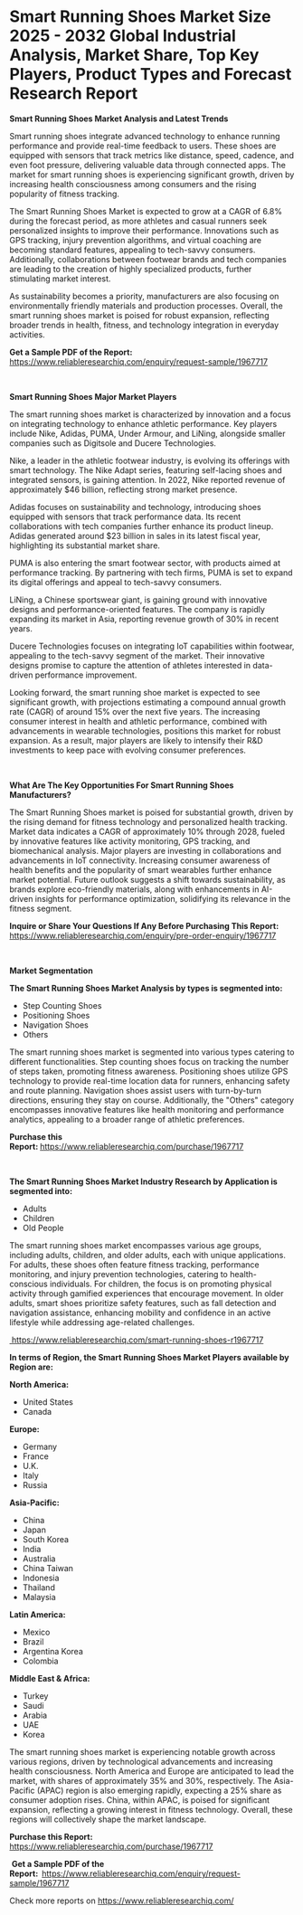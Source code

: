 <p><h1>Smart Running Shoes Market Size 2025 - 2032 Global Industrial Analysis, Market Share, Top Key Players, Product Types and Forecast Research Report</h1></p><p><strong>Smart Running Shoes Market Analysis and Latest Trends</strong></p>
<p><p>Smart running shoes integrate advanced technology to enhance running performance and provide real-time feedback to users. These shoes are equipped with sensors that track metrics like distance, speed, cadence, and even foot pressure, delivering valuable data through connected apps. The market for smart running shoes is experiencing significant growth, driven by increasing health consciousness among consumers and the rising popularity of fitness tracking. </p><p>The Smart Running Shoes Market is expected to grow at a CAGR of 6.8% during the forecast period, as more athletes and casual runners seek personalized insights to improve their performance. Innovations such as GPS tracking, injury prevention algorithms, and virtual coaching are becoming standard features, appealing to tech-savvy consumers. Additionally, collaborations between footwear brands and tech companies are leading to the creation of highly specialized products, further stimulating market interest. </p><p>As sustainability becomes a priority, manufacturers are also focusing on environmentally friendly materials and production processes. Overall, the smart running shoes market is poised for robust expansion, reflecting broader trends in health, fitness, and technology integration in everyday activities.</p></p>
<p><strong>Get a Sample PDF of the Report:&nbsp;</strong> <a href="https://www.reliableresearchiq.com/enquiry/request-sample/1967717?utm_campaign=2293&utm_medium=2&utm_source=Github&utm_content=ia&utm_term=04042025&utm_id=smart-running-shoes">https://www.reliableresearchiq.com/enquiry/request-sample/1967717</a></p>
<p>&nbsp;</p>
<p><strong>Smart Running Shoes Major Market Players</strong></p>
<p><p>The smart running shoes market is characterized by innovation and a focus on integrating technology to enhance athletic performance. Key players include Nike, Adidas, PUMA, Under Armour, and LiNing, alongside smaller companies such as Digitsole and Ducere Technologies. </p><p>Nike, a leader in the athletic footwear industry, is evolving its offerings with smart technology. The Nike Adapt series, featuring self-lacing shoes and integrated sensors, is gaining attention. In 2022, Nike reported revenue of approximately $46 billion, reflecting strong market presence.</p><p>Adidas focuses on sustainability and technology, introducing shoes equipped with sensors that track performance data. Its recent collaborations with tech companies further enhance its product lineup. Adidas generated around $23 billion in sales in its latest fiscal year, highlighting its substantial market share.</p><p>PUMA is also entering the smart footwear sector, with products aimed at performance tracking. By partnering with tech firms, PUMA is set to expand its digital offerings and appeal to tech-savvy consumers.</p><p>LiNing, a Chinese sportswear giant, is gaining ground with innovative designs and performance-oriented features. The company is rapidly expanding its market in Asia, reporting revenue growth of 30% in recent years.</p><p>Ducere Technologies focuses on integrating IoT capabilities within footwear, appealing to the tech-savvy segment of the market. Their innovative designs promise to capture the attention of athletes interested in data-driven performance improvement.</p><p>Looking forward, the smart running shoe market is expected to see significant growth, with projections estimating a compound annual growth rate (CAGR) of around 15% over the next five years. The increasing consumer interest in health and athletic performance, combined with advancements in wearable technologies, positions this market for robust expansion. As a result, major players are likely to intensify their R&D investments to keep pace with evolving consumer preferences.</p></p>
<p>&nbsp;</p>
<p><strong>What Are The Key Opportunities For Smart Running Shoes Manufacturers?</strong></p>
<p><p>The Smart Running Shoes market is poised for substantial growth, driven by the rising demand for fitness technology and personalized health tracking. Market data indicates a CAGR of approximately 10% through 2028, fueled by innovative features like activity monitoring, GPS tracking, and biomechanical analysis. Major players are investing in collaborations and advancements in IoT connectivity. Increasing consumer awareness of health benefits and the popularity of smart wearables further enhance market potential. Future outlook suggests a shift towards sustainability, as brands explore eco-friendly materials, along with enhancements in AI-driven insights for performance optimization, solidifying its relevance in the fitness segment.</p></p>
<p><strong>Inquire or Share Your Questions If Any Before Purchasing This Report:</strong> <a href="https://www.reliableresearchiq.com/enquiry/pre-order-enquiry/1967717?utm_campaign=2293&utm_medium=2&utm_source=Github&utm_content=ia&utm_term=04042025&utm_id=smart-running-shoes">https://www.reliableresearchiq.com/enquiry/pre-order-enquiry/1967717</a></p>
<p>&nbsp;</p>
<p><strong>Market Segmentation</strong></p>
<p><strong>The Smart Running Shoes Market Analysis by types is segmented into:</strong></p>
<p><ul><li>Step Counting Shoes</li><li>Positioning Shoes</li><li>Navigation Shoes</li><li>Others</li></ul></p>
<p><p>The smart running shoes market is segmented into various types catering to different functionalities. Step counting shoes focus on tracking the number of steps taken, promoting fitness awareness. Positioning shoes utilize GPS technology to provide real-time location data for runners, enhancing safety and route planning. Navigation shoes assist users with turn-by-turn directions, ensuring they stay on course. Additionally, the "Others" category encompasses innovative features like health monitoring and performance analytics, appealing to a broader range of athletic preferences.</p></p>
<p><strong>Purchase this Report:&nbsp;</strong><a href="https://www.reliableresearchiq.com/purchase/1967717?utm_campaign=2293&utm_medium=2&utm_source=Github&utm_content=ia&utm_term=04042025&utm_id=smart-running-shoes">https://www.reliableresearchiq.com/purchase/1967717</a></p>
<p>&nbsp;</p>
<p><strong>The Smart Running Shoes Market Industry Research by Application is segmented into:</strong></p>
<p><ul><li>Adults</li><li>Children</li><li>Old People</li></ul></p>
<p><p>The smart running shoes market encompasses various age groups, including adults, children, and older adults, each with unique applications. For adults, these shoes often feature fitness tracking, performance monitoring, and injury prevention technologies, catering to health-conscious individuals. For children, the focus is on promoting physical activity through gamified experiences that encourage movement. In older adults, smart shoes prioritize safety features, such as fall detection and navigation assistance, enhancing mobility and confidence in an active lifestyle while addressing age-related challenges.</p></p>
<p><a href="https://www.reliableresearchiq.com/smart-running-shoes-r1967717?utm_campaign=2293&utm_medium=2&utm_source=Github&utm_content=ia&utm_term=04042025&utm_id=smart-running-shoes">&nbsp;https://www.reliableresearchiq.com/smart-running-shoes-r1967717</a></p>
<p><strong>In terms of Region, the Smart Running Shoes Market Players available by Region are:</strong></p>
<p>
    <p> <strong> North America: </strong>
        <ul>
            <li>United States</li>
            <li>Canada</li>
        </ul>
        </p> 
    <p> <strong> Europe: </strong>
        <ul>
            <li>Germany</li>
            <li>France</li>
            <li>U.K.</li>
            <li>Italy</li>
            <li>Russia</li>
        </ul>
        </p> 
    <p> <strong> Asia-Pacific: </strong>
        <ul>
            <li>China</li>
            <li>Japan</li>
            <li>South Korea</li>
            <li>India</li>
            <li>Australia</li>
            <li>China Taiwan</li>
            <li>Indonesia</li>
            <li>Thailand</li>
            <li>Malaysia</li>
        </ul>
        </p> 
    <p> <strong> Latin America: </strong>
        <ul>
            <li>Mexico</li>
            <li>Brazil</li>
            <li>Argentina Korea</li>
            <li>Colombia</li>
        </ul>
        </p> 
    <p> <strong> Middle East & Africa: </strong>
        <ul>
            <li>Turkey</li>
            <li>Saudi</li>
            <li>Arabia</li>
            <li>UAE</li>
            <li>Korea</li>
        </ul>
    </p>
    </p>
<p><p>The smart running shoes market is experiencing notable growth across various regions, driven by technological advancements and increasing health consciousness. North America and Europe are anticipated to lead the market, with shares of approximately 35% and 30%, respectively. The Asia-Pacific (APAC) region is also emerging rapidly, expecting a 25% share as consumer adoption rises. China, within APAC, is poised for significant expansion, reflecting a growing interest in fitness technology. Overall, these regions will collectively shape the market landscape.</p></p>
<p><strong>Purchase this Report: </strong><a href="https://www.reliableresearchiq.com/purchase/1967717?utm_campaign=2293&utm_medium=2&utm_source=Github&utm_content=ia&utm_term=04042025&utm_id=smart-running-shoes">https://www.reliableresearchiq.com/purchase/1967717</a></p>
<p>&nbsp;<strong>Get a Sample PDF of the Report:&nbsp;&nbsp;</strong><a href="https://www.reliableresearchiq.com/enquiry/request-sample/1967717?utm_campaign=2293&utm_medium=2&utm_source=Github&utm_content=ia&utm_term=04042025&utm_id=smart-running-shoes">https://www.reliableresearchiq.com/enquiry/request-sample/1967717</a></p>
<p><strong></strong></p>
<p>Check more reports on <a href="https://www.reliableresearchiq.com/?utm_campaign=2293&utm_medium=2&utm_source=Github&utm_content=ia&utm_term=04042025&utm_id=smart-running-shoes">https://www.reliableresearchiq.com/</a></p>